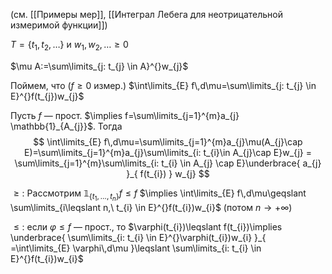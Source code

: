 (см. [[Примеры мер]], [[Интеграл Лебега для неотрицательной измеримой функции]])

$T=\{ t_{1},t_{2},\dots \}$ и $w_{1},w_{2},\dots\geqslant 0$

$\mu A:=\sum\limits_{j: t_{j} \in A}^{}w_{j}$

Поймем, что ($f\geqslant 0$ измер.) $\int\limits_{E} f\,d\mu=\sum\limits_{j: t_{j} \in E}^{}f(t_{j})w_{j}$

Пусть $f$ — прост. $\implies f=\sum\limits_{j=1}^{m}a_{j} \mathbb{1}_{A_{j}}$. Тогда 
$$
\int\limits_{E} f\,d\mu=\sum\limits_{j=1}^{m}a_{j}\mu(A_{j}\cap E)=\sum\limits_{j=1}^{m}a_{j}\sum\limits_{i: t_{i}\in A_{j}\cap E}w_{j} = \sum\limits_{j=1}^{m}\sum\limits_{i: t_{i} \in A_{j} \cap E}\underbrace{ a_{j} }_{ f(t_{i}) } w_{j}
$$

$\geqslant:$ Рассмотрим $\mathbb{1}_{\{ t_{1},\dots, t_{n} \}}f\leqslant f$ $\implies \int\limits_{E} f\,d\mu\geqslant \sum\limits_{i\leqslant n,\ t_{i} \in E}^{}f(t_{i})w_{i}$ (потом $n\to+\infty$)

$\leqslant:$ если $\varphi \leqslant f$ — прост., то $\varphi(t_{i})\leqslant f(t_{i})\implies \underbrace{ \sum\limits_{i: t_{i} \in E}^{}\varphi(t_{i})w_{i} }_{ =\int\limits_{E} \varphi\,d\mu }\leqslant \sum\limits_{i: t_{i} \in E}^{}f(t_{i})w_{i}$

